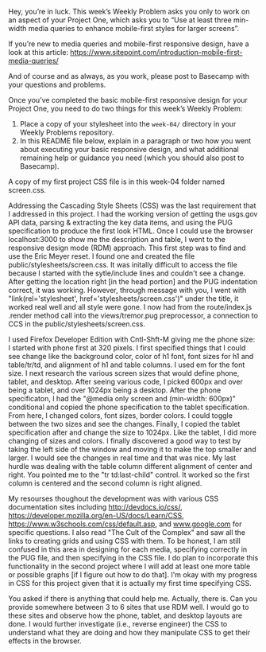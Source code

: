 Hey, you’re in luck. This week’s Weekly Problem asks you only to work on an aspect of your Project
One, which asks you to “Use at least three min-width media queries to enhance mobile-first styles
for larger screens”.

If you’re new to media queries and mobile-first responsive design, have a look at this article:
<https://www.sitepoint.com/introduction-mobile-first-media-queries/>

And of course and as always, as you work, please post to Basecamp with your questions and problems.

Once you’ve completed the basic mobile-first responsive design for your Project One, you need to do
two things for this week’s Weekly Problem:

1. Place a copy of your stylesheet into the `week-04/` directory in your Weekly Problems repository.
2. In this README file below, explain in a paragraph or two how you went about executing your basic
   responsive design, and what additional remaining help or guidance you need (which you should
   also post to Basecamp).




A copy of my first project CSS file is in this week-04 folder named screen.css.

Addressing the Cascading Style Sheets (CSS) was the last requirement that I addressed in this project.
I had the working version of getting the usgs.gov API data, parsing & extracting the key data items, and
using the PUG specification to produce the first look HTML. Once I could use the browser localhost:3000 to
show me the description and table, I went to the responsive design mode (RDM) approach. This first step was
to find and use the Eric Meyer reset. I found one and created the file public/stylesheets/screen.css.
It was initally difficult to access the file because I started with the sytle/include lines and couldn't
see a change.  After getting the location right [in the head portion] and the PUG indentation correct, it was
working. However, through message with you, I went with "link(rel='stylesheet', href='stylesheets/screen.css')"
under the title, it worked real well and all style were gone. I now had from the route/index.js .render method
call into the views/tremor.pug preprocessor, a connection to CCS in the public/stylesheets/screen.css.

I used Firefox Developer Edition with Cntl-Shft-M giving me the phone size: I started with phone first at 
320 pixels. I first specified things that I could see change like the background color, color of h1 font,
font sizes for h1 and table/tr/td, and alignment of h1 and table columns. I used em for the font size. I next
research the various screen sizes that would define phone, tablet, and desktop. After seeing various code, I
picked 600px and over being a tablet, and over 1024px being a desktop. After the phone specificaton, I had
the "@media only screen and (min-width: 600px)" conditional and copied the phone specification to the tablet
specification. From here, I changed colors, font sizes, border colors. I could toggle between the two sizes and
see the changes. Finally, I copied the tablet specification after and change the size to 1024px. Like the
tablet, I did more changing of sizes and colors. I finally discovered a good way to test by taking the left side
of the window and moving it to make the top smaller and larger. I would see the changes in real time and that
was nice. My last hurdle was dealing with the table column different alignment of center and right. You
pointed me to the "tr td:last-child" control. It worked so the first column is centered and the second column
is right aligned.

My resourses thoughout the development was with various CSS documentation sites including http://devdocs.io/css/,
https://developer.mozilla.org/en-US/docs/Learn/CSS, https://www.w3schools.com/css/default.asp, and 
www.google.com for specific questions. I also read "The Cult of the Complex" and saw all the links to 
creating grids and using CSS with them. To be honest, I am still confused in this area in designing for each
media, specifying correctly in the PUG file, and then specifying in the CSS file. I do plan to incorporate
this functionality in the second project where I will add at least one more table or possible graphs [if I
figure out how to do that]. I'm okay with my progress in CSS for this project given that it is actually my
first time specifying CSS.

You asked if there is anything that could help me. Actually, there is. Can you provide somewhere between 3 to 6
sites that use RDM well. I would go to these sites and observe how the phone, tablet, and desktop layouts are
done. I would further investigate (i.e., reverse engineer) the CSS to understand what they are doing and how
they manipulate CSS to get their effects in the browser.
